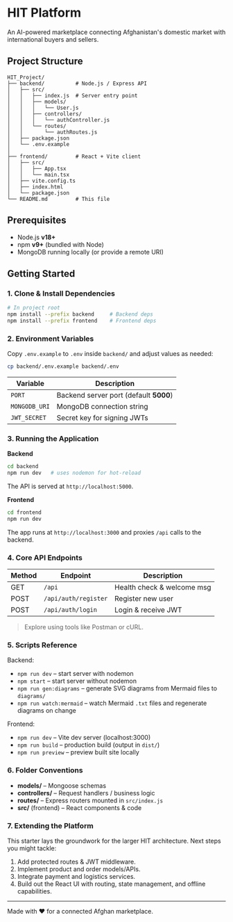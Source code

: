 # HIT Platform

An AI-powered marketplace connecting Afghanistan's domestic market with international buyers and sellers.

## Project Structure

```
HIT_Project/
├── backend/          # Node.js / Express API
│   ├── src/
│   │   ├── index.js  # Server entry point
│   │   ├── models/
│   │   │   └── User.js
│   │   ├── controllers/
│   │   │   └── authController.js
│   │   └── routes/
│   │       └── authRoutes.js
│   ├── package.json
│   └── .env.example
│
├── frontend/         # React + Vite client
│   ├── src/
│   │   ├── App.tsx
│   │   └── main.tsx
│   ├── vite.config.ts
│   ├── index.html
│   └── package.json
└── README.md         # This file
```

## Prerequisites

- Node.js **v18+**
- npm **v9+** (bundled with Node)
- MongoDB running locally (or provide a remote URI)

## Getting Started

### 1. Clone & Install Dependencies

```bash
# In project root
npm install --prefix backend     # Backend deps
npm install --prefix frontend    # Frontend deps
```

### 2. Environment Variables

Copy `.env.example` to `.env` inside `backend/` and adjust values as needed:

```bash
cp backend/.env.example backend/.env
```

| Variable      | Description                            |
|---------------|----------------------------------------|
| `PORT`        | Backend server port (default **5000**) |
| `MONGODB_URI` | MongoDB connection string              |
| `JWT_SECRET`  | Secret key for signing JWTs            |

### 3. Running the Application

**Backend**

```bash
cd backend
npm run dev   # uses nodemon for hot-reload
```
The API is served at `http://localhost:5000`.

**Frontend**

```bash
cd frontend
npm run dev
```
The app runs at `http://localhost:3000` and proxies `/api` calls to the backend.

### 4. Core API Endpoints

| Method | Endpoint                | Description                 |
|--------|-------------------------|-----------------------------|
| GET    | `/api`                  | Health check & welcome msg  |
| POST   | `/api/auth/register`    | Register new user           |
| POST   | `/api/auth/login`       | Login & receive JWT         |

> Explore using tools like Postman or cURL.

### 5. Scripts Reference

Backend:
- `npm run dev` – start server with nodemon
- `npm start`   – start server without nodemon
- `npm run gen:diagrams` – generate SVG diagrams from Mermaid files to `diagrams/`
- `npm run watch:mermaid` – watch Mermaid `.txt` files and regenerate diagrams on change

Frontend:
- `npm run dev`     – Vite dev server (localhost:3000)
- `npm run build`   – production build (output in `dist/`)
- `npm run preview` – preview built site locally

### 6. Folder Conventions

- **models/** – Mongoose schemas
- **controllers/** – Request handlers / business logic
- **routes/** – Express routers mounted in `src/index.js`
- **src/** (frontend) – React components & code

### 7. Extending the Platform

This starter lays the groundwork for the larger HIT architecture. Next steps you might tackle:

1. Add protected routes & JWT middleware.
2. Implement product and order models/APIs.
3. Integrate payment and logistics services.
4. Build out the React UI with routing, state management, and offline capabilities.

---

Made with ❤️  for a connected Afghan marketplace. 